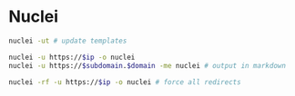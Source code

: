 # Nuclei

```bash
nuclei -ut # update templates
```

```bash
nuclei -u https://$ip -o nuclei
nuclei -u https://$subdomain.$domain -me nuclei # output in markdown 
```

```bash
nuclei -rf -u https://$ip -o nuclei # force all redirects
```
